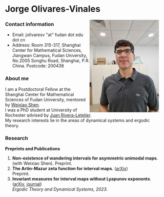 

# Jorge Olivares-Vinales

<img src="me_1.jpg.jpg" width="227" 
     height="303" align="right" />

### **Contact information**

- Email: jolivaresv "at" fudan dot edu dot cn
- Address: Room 315-317, Shanghai Center for Mathematical Sciences, Jiangwan Campus, Fudan University, No.2005 Songhu Road, Shanghai, P.R. China. Postcode: 200438 

### **About me**

I am a Postdoctoral Fellow at the Shanghai Center for Mathematical Sciences of Fudan University, mentored by [Weixiao Shen](https://scholar.google.com.sg/citations?user=Pe1NsLkAAAAJ&hl=en).\
I was a PhD student at University of Rochester advised by [Juan Rivera-Letelier](http://rivera-letelier.org/).\
My research interests lie in the areas of dynamical systems and ergodic theory.

### Research

**Preprints and Publications**
1. **Non-existence of wandering intervals for asymmetric unimodal maps**. <br />
(with Weixiao Shen). Preprint.
2. **The Artin-Mazur zeta function for interval maps**. ([arXiv](https://arxiv.org/abs/2405.10560)) <br />
Preprint.
3. **Invariant measures for interval maps without Lyapunov exponents**.([arXiv](https://arxiv.org/abs/2102.06795), [journal](https://www.cambridge.org/core/journals/ergodic-theory-and-dynamical-systems/article/abs/invariant-measures-for-interval-maps-without-lyapunov-exponents/101CFA6F3BACFA4C120D2A3B8A1FB7A6#.YzosjYVjeQA.link)) <br />
 *Ergodic Theory and Dynamical Systems, 2023*. 

